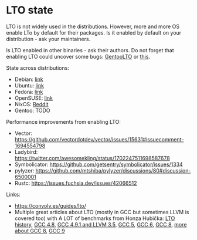 # LTO state

LTO is not widely used in the distributions. However, more and more OS enable LTo by default for their packages. Is it enabled by default on your distribution - ask your maintainers.

Is LTO enabled in other binaries - ask their authors. Do not forget that enabling LTO could uncover some bugs: [GentooLTO](https://github.com/InBetweenNames/gentooLTO/issues) or [this](https://github.com/yugabyte/llvm-project/commit/64d871949eb23145af7b97cb13feaeeeee7ab39a).

State across distributions:

* Debian: [link](https://wiki.debian.org/ToolChain/LTO)
* Ubuntu: [link](https://wiki.ubuntu.com/ToolChain/LTO)
* Fedora: [link](https://fedoraproject.org/wiki/LTOByDefault)
* OpenSUSE: [link](https://en.opensuse.org/openSUSE:LTO)
* NixOS: [Reddit](https://www.reddit.com/r/NixOS/comments/146wdfk/lto_by_default/)
* Gentoo: TODO

Performance improvements from enabling LTO:

* Vector: https://github.com/vectordotdev/vector/issues/15631#issuecomment-1694554798
* Ladybird: https://twitter.com/awesomekling/status/1702247511698587678
* Symbolicator: https://github.com/getsentry/symbolicator/issues/1334
* pylyzer: https://github.com/mtshiba/pylyzer/discussions/80#discussion-6500001
* Rustc: https://issues.fuchsia.dev/issues/42066512

Links:

* https://convolv.es/guides/lto/
* Multiple great articles about LTO (mostly in GCC but sometimes LLVM is covered too) with A LOT of benchmarks from Honza Hubička: [LTO history](https://hubicka.blogspot.com/2014/04/linktime-optimization-in-gcc-1-brief.html), [GCC 4.8](https://hubicka.blogspot.com/2014/04/linktime-optimization-in-gcc-2-firefox.html), [GCC 4.9.1 and LLVM 3.5](https://hubicka.blogspot.com/2014/09/linktime-optimization-in-gcc-part-3.html), [GCC 5](https://hubicka.blogspot.com/2015/04/GCC5-IPA-LTO-news.html), [GCC 6](https://hubicka.blogspot.com/2016/03/building-libreoffice-with-gcc-6-and-lto.html), [GCC 8](https://hubicka.blogspot.com/2018/12/even-more-fun-with-building-and.html), [more about GCC 8](https://hubicka.blogspot.com/2018/06/gcc-8-link-time-and-interprocedural.html), [GCC 9](https://hubicka.blogspot.com/2019/05/gcc-9-link-time-and-inter-procedural.html)

